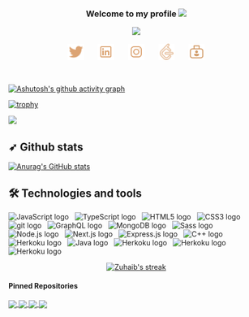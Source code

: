 <h3 align="center" style="color:">
   Welcome to my profile
  <img src="https://media.giphy.com/media/hvRJCLFzcasrR4ia7z/giphy.gif" width="28">
</h3>

<p align="center">
  <img src="https://readme-typing-svg.herokuapp.com?color=%23F75C7E&duration=4967&center=true&vCenter=true&lines=I'm+Zuhaib;Full+Stack+Developer+and+Designer;https%3A%2F%2Fzuhaib.live&font=Fira%20Code&center=true&width=440&height=45&color=f75c7e&vCenter=true&size=22">
</p>

<!-- Social icons section -->
<p align="center">
   <a href="https://twitter.com/shahzuhaib_"><img width="32px" alt="Twitter" title="Twitter" src="assets/twitter.png"/></a>
   &#8287;&#8287;&#8287;&#8287;&#8287;
   <a href="https://linkedin.com/in/zuhaibnazir" alt="Linkedin" title="LinkedIn"><img width="32px" src="assets/linkedin.png"/></a>
   &#8287;&#8287;&#8287;&#8287;&#8287;
   <a href="https://instagram.com/shahzuhaib_"><img width="32px" alt="Instagram" title="Instagram" src="assets/instagram.png"></a>
   &#8287;&#8287;&#8287;&#8287;&#8287;
   <a href="https://www.leetcode.com/zuhaibnazir"><img width="32px" alt="Ko-fi" title="LeetCode" src="assets/leetcode.png"/></a>
   &#8287;&#8287;&#8287;&#8287;&#8287;
   <a href="https://zuhaib.live"><img width="32px" alt="Ko-fi" title="zuhaib.live" src="assets/portfolio.png"/></a>
</p>
<br/>

<!-- Graph -->

[![Ashutosh's github activity graph](https://activity-graph.herokuapp.com/graph?username=powrhouseofthecell&theme=monokai)](https://activity-graph.herokuapp.com/graph?username=powrhouseofthecell&theme=monokai)

<!-- Trophies -->

[![trophy](https://github-profile-trophy.vercel.app/?username=powrhouseofthecell&theme=onedark)](https://github-profile-trophy.vercel.app/?username=powrhouseofthecell&theme=onedark)

![](https://komarev.com/ghpvc/?username=powrhouseofthecell&style=flat-square&color=lightgrey&label=Views)

<!-- Stats -->

## ➶ Github stats

[![Anurag's GitHub stats](https://github-readme-stats.vercel.app/api?username=powrhouseofthecell&show_icons=true&theme=onedark&count_private=true)](https://github-readme-stats.vercel.app/api?username=powrhouseofthecell&show_icons=true&theme=onedark&count_private=true)

<!-- Technologies -->

## 🛠 Technologies and tools

<span><img src="https://img.shields.io/badge/JavaScript-282C34?logo=javascript&logoColor=F7DF1E" alt="JavaScript logo" title="JavaScript" height="25" /></span>&nbsp;&nbsp;
<span><img src="https://img.shields.io/badge/TypeScript-282C34?logo=typescript&logoColor=3178C6" alt="TypeScript logo" title="TypeScript" height="25" /></span>&nbsp;&nbsp;
<span><img src="https://img.shields.io/badge/HTML5-282C34?logo=html5&logoColor=E34F26" alt="HTML5 logo" title="HTML5" height="25" /></span>&nbsp;&nbsp;
<span><img src="https://img.shields.io/badge/CSS3-282C34?logo=css3&logoColor=1572B6" alt="CSS3 logo" title="CSS3" height="25" /></span>&nbsp;&nbsp;
<span><img src="https://img.shields.io/badge/git-282C34?logo=git&logoColor=F05032" alt="git logo" title="git" height="25" /></span>&nbsp;&nbsp;
<span><img src="https://img.shields.io/badge/GraphQL-282C34?logo=graphql&logoColor=E10098" alt="GraphQL logo" title="GraphQL" height="25" /></span>&nbsp;&nbsp;
<span><img src="https://img.shields.io/badge/MongoDB-282C34?logo=mongodb&logoColor=47A248" alt="MongoDB logo" title="MongoDB" height="25" /></span>&nbsp;&nbsp;
<span><img src="https://img.shields.io/badge/Sass-282C34?logo=sass&logoColor=CC6699" alt="Sass logo" title="Sass" height="25" /></span>&nbsp;&nbsp;
<span><img src="https://img.shields.io/badge/Node.js-282C34?logo=node.js&logoColor=339933" alt="Node.js logo" title="Node.js" height="25" /></span>&nbsp;&nbsp;
<span><img src="https://img.shields.io/badge/Next.js-282C34?logo=next.js&logoColor=FFFFFF" alt="Next.js logo" title="Next.js" height="25" /></span>&nbsp;&nbsp;
<span><img src="https://img.shields.io/badge/Express-282C34?logo=express&logoColor=FFFFFF" alt="Express.js logo" title="Express.js" height="25" /></span>&nbsp;&nbsp;
<span><img src="https://img.shields.io/badge/C++-282C34?logo=cplusplus&logoColor=FFFFFF" alt="C++ logo" title="C++" height="25" /></span>&nbsp;&nbsp;
<span><img src="https://img.shields.io/badge/Heroku-282C34?logo=heroku&logoColor=FFFFFF" alt="Herkoku logo" title="Heroku" height="25" /></span>&nbsp;&nbsp;
<span><img src="https://img.shields.io/badge/Java-282C34?logo=java&logoColor=FFFFFF" alt="Java logo" title="Java" height="25" /></span>&nbsp;&nbsp;
<span><img src="https://img.shields.io/badge/Python-282C34?logo=python&logoColor=FFFFFF" alt="Herkoku logo" title="Python" height="25" /></span>&nbsp;&nbsp;
<span><img src="https://img.shields.io/badge/MySql-282C34?logo=mysql&logoColor=FFFFFF" alt="Herkoku logo" title="MySQL" height="25" /></span>&nbsp;&nbsp;
<span><img src="https://img.shields.io/badge/Neovim-282C34?logo=neovim&logoColor=FFFFFF" alt="Herkoku logo" title="Neovim" height="25" /></span>&nbsp;&nbsp;

<!-- Streaks -->
<p align="center">
  <a href="https://github-readme-streak-stats.herokuapp.com?user=powrhouseofthecell&theme=onedark&hide_border=true&date_format=M%20j%5B%2C%20Y%5D">
    <img title="🔥 Get streak stats for your profile at git.io/streak-stats" alt="Zuhaib's streak" src="https://github-readme-streak-stats.herokuapp.com?user=powrhouseofthecell&theme=onedark&hide_border=true&date_format=M%20j%5B%2C%20Y%5D"/>
  </a>
</p>

<!-- Pins -->

#### Pinned Repositories

<a href="https://github.com/powrhouseofthecell/configs">
  <img align="center" src="https://github-readme-stats.vercel.app/api/pin/?username=powrhouseofthecell&repo=LeetCode&show_owner=true&theme=onedark"" />
</a>
<a href="https://github.com/powrhouseofthecell/configs">
  <img align="center" src="https://github-readme-stats.vercel.app/api/pin/?username=powrhouseofthecell&repo=GraphQL&show_owner=true&theme=onedark"" />
</a>
<a href="https://github.com/powrhouseofthecell/configs">
  <img align="center" src="https://github-readme-stats.vercel.app/api/pin/?username=powrhouseofthecell&repo=Task-Manager&show_owner=true&theme=onedark"" />
</a>
<a href="https://github.com/powrhouseofthecell/configs">
  <img align="center" src="https://github-readme-stats.vercel.app/api/pin/?username=powrhouseofthecell&repo=configs&show_owner=true&theme=onedark"" />
</a>
